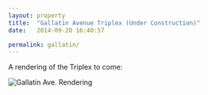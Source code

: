 ```yaml
---
layout: property
title:  "Gallatin Avenue Triplex (Under Construction)"
date:   2014-09-20 16:40:57

permalink: gallatin/
---
```



A rendering of the Triplex to come:

![Gallatin Ave. Rendering]({{site.images}}/gallatin_dream.png)
